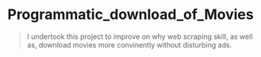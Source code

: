 # Programmatic_download_of_Movies
> I undertook this project to improve on why web scraping skill, as well as, download movies more convinently without disturbing ads.
